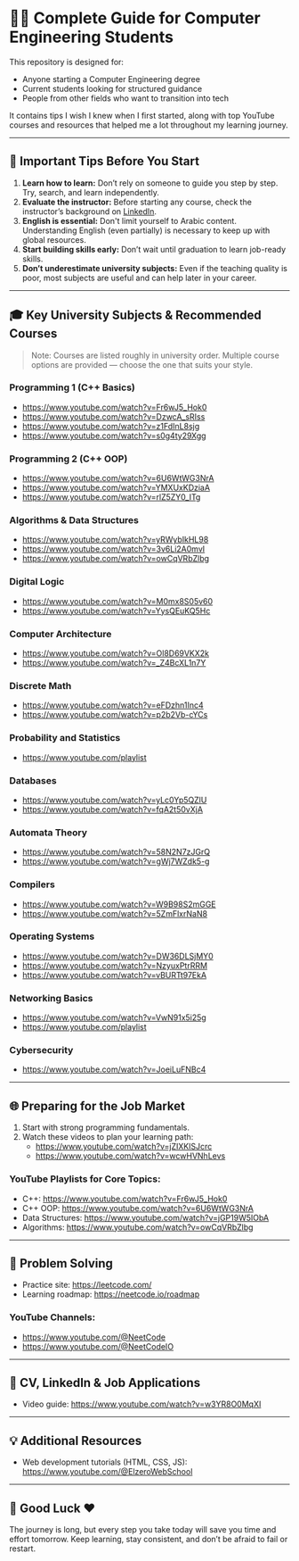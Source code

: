 
# 👨‍💻 Complete Guide for Computer Engineering Students

This repository is designed for:
- Anyone starting a Computer Engineering degree
- Current students looking for structured guidance
- People from other fields who want to transition into tech

It contains tips I wish I knew when I first started, along with top YouTube courses and resources that helped me a lot throughout my learning journey.

---

## 📌 Important Tips Before You Start

1. **Learn how to learn:** Don’t rely on someone to guide you step by step. Try, search, and learn independently.
2. **Evaluate the instructor:** Before starting any course, check the instructor’s background on [LinkedIn](https://www.linkedin.com).
3. **English is essential:** Don't limit yourself to Arabic content. Understanding English (even partially) is necessary to keep up with global resources.
4. **Start building skills early:** Don’t wait until graduation to learn job-ready skills.
5. **Don’t underestimate university subjects:** Even if the teaching quality is poor, most subjects are useful and can help later in your career.

---

## 🎓 Key University Subjects & Recommended Courses

> Note: Courses are listed roughly in university order. Multiple course options are provided — choose the one that suits your style.

### Programming 1 (C++ Basics)
- https://www.youtube.com/watch?v=Fr6wJ5_Hok0
- https://www.youtube.com/watch?v=DzwcA_sRIss
- https://www.youtube.com/watch?v=z1FdInL8sjg
- https://www.youtube.com/watch?v=s0g4ty29Xgg

### Programming 2 (C++ OOP)
- https://www.youtube.com/watch?v=6U6WtWG3NrA
- https://www.youtube.com/watch?v=YMXUxKDziaA
- https://www.youtube.com/watch?v=rlZ5ZY0_ITg

### Algorithms & Data Structures
- https://www.youtube.com/watch?v=yRWybIkHL98
- https://www.youtube.com/watch?v=3v6Li2A0mvI
- https://www.youtube.com/watch?v=owCqVRbZlbg

### Digital Logic
- https://www.youtube.com/watch?v=M0mx8S05v60
- https://www.youtube.com/watch?v=YysQEuKQ5Hc

### Computer Architecture
- https://www.youtube.com/watch?v=Ol8D69VKX2k
- https://www.youtube.com/watch?v=_Z4BcXL1n7Y

### Discrete Math
- https://www.youtube.com/watch?v=eFDzhn1Inc4
- https://www.youtube.com/watch?v=p2b2Vb-cYCs

### Probability and Statistics
- https://www.youtube.com/playlist

### Databases
- https://www.youtube.com/watch?v=yLc0Yp5QZlU
- https://www.youtube.com/watch?v=fqA2t50vXjA

### Automata Theory
- https://www.youtube.com/watch?v=58N2N7zJGrQ
- https://www.youtube.com/watch?v=gWj7WZdk5-g

### Compilers
- https://www.youtube.com/watch?v=W9B98S2mGGE
- https://www.youtube.com/watch?v=5ZmFlxrNaN8

### Operating Systems
- https://www.youtube.com/watch?v=DW36DLSjMY0
- https://www.youtube.com/watch?v=NzyuxPtrRRM
- https://www.youtube.com/watch?v=vBURTt97EkA

### Networking Basics
- https://www.youtube.com/watch?v=VwN91x5i25g
- https://www.youtube.com/playlist

### Cybersecurity
- https://www.youtube.com/watch?v=JoeiLuFNBc4

---

## 🌐 Preparing for the Job Market

1. Start with strong programming fundamentals.
2. Watch these videos to plan your learning path:
   - https://www.youtube.com/watch?v=jZIXKlSJcrc
   - https://www.youtube.com/watch?v=wcwHVNhLevs

### YouTube Playlists for Core Topics:
- C++: https://www.youtube.com/watch?v=Fr6wJ5_Hok0
- C++ OOP: https://www.youtube.com/watch?v=6U6WtWG3NrA
- Data Structures: https://www.youtube.com/watch?v=jGP19W5IObA
- Algorithms: https://www.youtube.com/watch?v=owCqVRbZlbg

---

## 🧠 Problem Solving

- Practice site: https://leetcode.com/
- Learning roadmap: https://neetcode.io/roadmap

### YouTube Channels:
- https://www.youtube.com/@NeetCode
- https://www.youtube.com/@NeetCodeIO

---

## 📄 CV, LinkedIn & Job Applications

- Video guide: https://www.youtube.com/watch?v=w3YR8O0MqXI

---

## 💡 Additional Resources

- Web development tutorials (HTML, CSS, JS): https://www.youtube.com/@ElzeroWebSchool

---

## 🏁 Good Luck ❤️

The journey is long, but every step you take today will save you time and effort tomorrow. Keep learning, stay consistent, and don’t be afraid to fail or restart.
